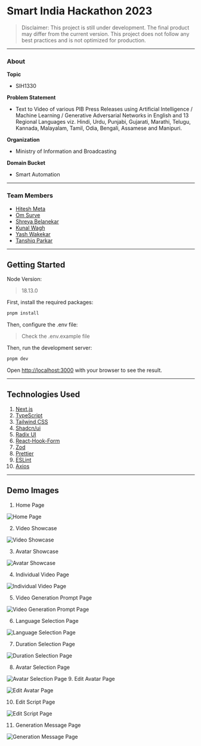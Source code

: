 # Smart India Hackathon 2023

> Disclaimer: This project is still under development. The final product may differ from the current version. This project does not follow any best practices and is not optimized for production.

---

### About

**Topic**
- SIH1330

**Problem Statement**
- Text to Video of various PIB Press Releases using Artificial Intelligence / Machine Learning / Generative Adversarial Networks in English and 13 Regional Languages viz. Hindi, Urdu, Punjabi, Gujarati, Marathi, Telugu, Kannada, Malayalam, Tamil, Odia, Bengali, Assamese and Manipuri.

**Organization**
- Ministry of Information and Broadcasting

**Domain Bucket**
- Smart Automation

---

### Team Members

- [Hitesh Meta](https://github.com/hiteshmeta85)
- [Om Surve](https://github.com/gamingflexer)
- [Shreya Belanekar](https://github.com/ShreyaMBelanekar42)
- [Kunal Wagh](https://github.com/kunalwagh30092002)
- [Yash Wakekar](https://github.com/Yash-Wakekar)
- [Tanshiq Parkar](https://github.com/RevTpark)

---

## Getting Started

Node Version:
> 18.13.0

First, install the required packages:

```bash
pnpm install
```

Then, configure the .env file:

> Check the .env.example file

Then, run the development server:

```bash
pnpm dev
```

Open [http://localhost:3000](http://localhost:3000) with your browser to see the result.

---

## Technologies Used

1. [Next.js](https://nextjs.org/)
2. [TypeScript](https://www.typescriptlang.org/)
3. [Tailwind CSS](https://tailwindcss.com/)
4. [Shadcn/ui](https://ui.shadcn.com/)
5. [Radix UI](https://www.radix-ui.com/)
6. [React-Hook-Form](https://react-hook-form.com/)
7. [Zod](https://zod.dev/)
8. [Prettier](https://prettier.io/)
9. [ESLint](https://eslint.org/)
10. [Axios](https://axios-http.com/)

---

## Demo Images

1. Home Page

![Home Page](./public/sample/landing-page.png)

2. Video Showcase

![Video Showcase](./public/sample/video-showcase.png)

3. Avatar Showcase

![Avatar Showcase](./public/sample/avatar-showcase.png)

4. Individual Video Page

![Individual Video Page](./public/sample/individual-video-page.png)

5. Video Generation Prompt Page

![Video Generation Prompt Page](./public/sample/video-generation-prompt-page.png)

6. Language Selection Page

![Language Selection Page](./public/sample/select-language-page.png)

7. Duration Selection Page

![Duration Selection Page](./public/sample/select-duration-page.png)

8. Avatar Selection Page

![Avatar Selection Page](./public/sample/select-avatar-page.png)
9. Edit Avatar Page

![Edit Avatar Page](./public/sample/edit-avatar-page.png)

10. Edit Script Page

![Edit Script Page](./public/sample/edit-script-page.png)

11. Generation Message Page

![Generation Message Page](./public/sample/generation-message-page.png)
